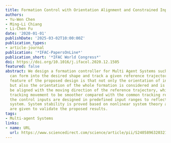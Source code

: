 ```yaml
---
title: Formation Control with Orientation Alignment and Constrained Input
authors:
- Yu-Wen Chen
- Ming-Li Chiang
- Li-Chen Fu
date: '2020-01-01'
publishDate: '2025-03-02T10:00:00Z'
publication_types:
- article-journal
publication: '*IFAC-PapersOnLine*'
publication_short: '*IFAC World Congress*'
doi: https://doi.org/10.1016/j.ifacol.2020.12.1505
featured: false
abstract: We design a formation controller for Multi Agent Systems such that the agents
  can form into the desired shape and track a given reference trajectory. The main
  feature of the proposed design is that not only the orientation of individual agents,
  but also the orientation of the whole formation is considered and is designed to
  be aligned with the moving direction of the reference trajectory, which helps the
  tracking movement to be smoother compared with the common tracking results. Moreover,
  the control inputs are designed in predefined input ranges to reflect the practical
  system. System stability is proved based on nonlinear system theory and some simulations
  are given to validate the proposed results.
tags:
- Multi-agent Systems
links:
- name: URL
  url: https://www.sciencedirect.com/science/article/pii/S2405896320321005
---
```

